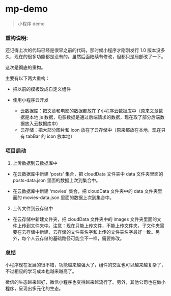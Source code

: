 # mp-demo

> 小程序 demo

### 重构说明:

还记得上次的代码已经是很早之前的代码，那时候小程序才刚刚发行 1.0 版本没多久，现在的很多功能都是没有的。虽然后面陆续有修改，但都只是局部改了一下。

这次是彻底的重构。

主要有以下两大重构：

- 把以前的模板改成自定义组件

- 使用小程序云开发
  - 云数据库：把文章和电影的数据都放在了小程序云数据库中（原来文章数据是本地 js 数据，电影数据是通过后端请求的数据，现在取了部分后端数据放入云数据库中）
  - 云存储：把大部分图片和 icon 放在了云存储中（原来都放在本地，现在只有 tabBar 的 icon 放本地）

### 项目启动

1. 上传数据到云数据库中

- 在云数据库中新建 'posts' 集合，把 cloudData 文件夹中 data 文件夹里面的 posts-data.json 里面的数据上次到集合中。

- 在云数据库中新建 'movies' 集合，把 cloudData 文件夹中的 data 文件夹里面的 movies-data.json 里面的数据上次到集合中。

2. 上传文件到云存储中

- 在云存储中新建文件夹，把 cloudData 文件夹中的 images 文件夹里面的文件上传到文件夹中。注意：现在只能上传文件，不能上传文件夹，子文件夹需要在云存储中新建，云存储的文件夹名字和上传的文件夹名字最好一致。另外，每个人云存储的基础路径可能会不一样，需要修改。

### 总结

小程序现在发展的很不错，功能越来越强大了，组件的交互也可以越来越复杂了，不过相应的学习成本也越来越高了。

微信的生态越来越好，微信小程序也变得越来越流行了。另外，其他公司也在做小程序，呈现出多元化的生态。
